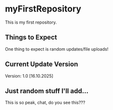 # myFirstRepository
This is my first repository.
## Things to Expect
One thing to expect is random updates/file uploads!
## Current Update Version
Version: 1.0 [16.10.2025]
## Just random stuff I'll add...
This is so peak, chat, do you see this???
